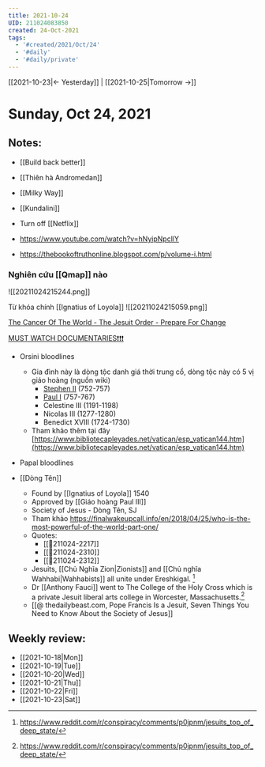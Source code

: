 ```yaml
---
title: 2021-10-24
UID: 211024083850
created: 24-Oct-2021
tags:
  - '#created/2021/Oct/24'
  - '#daily'
  - '#daily/private'
---
```

[[2021-10-23|<- Yesterday]] | [[2021-10-25|Tomorrow ->]]
# Sunday, Oct 24, 2021

## Notes:
- [[Build back better]]
- [[Thiên hà Andromedan]]
- [[Milky Way]]
- [[Kundalini]]

- Turn off [[Netflix]] 
- https://www.youtube.com/watch?v=hNyipNpcllY
- https://thebookoftruthonline.blogspot.com/p/volume-i.html


### Nghiên cứu [[Qmap]] nào
![[20211024215244.png]]

Từ khóa chính [[Ignatius of Loyola]]
![[20211024215059.png]]        

[The Cancer Of The World - The Jesuit Order - Prepare For Change](https://prepareforchange.net/2019/04/29/the-cancer-of-the-world-the-jesuit-order/)

[MUST WATCH DOCUMENTARIES❗❗❗](https://www.youtube.com/playlist?list=PLIlF1vMel2z2T2nYfhrEdAOnHQ4MpIlkw)

- Orsini bloodlines
	-   Gia đình này là dòng tộc danh giá thời trung cổ, dòng tộc này có 5 vị giáo hoàng (nguồn wiki)
		-   [Stephen II](https://en.wikipedia.org/wiki/Pope_Stephen_II) (752-757)
		-   [Paul I](https://en.wikipedia.org/wiki/Pope_Paul_I) (757-767)
		-   Celestine III (1191-1198)
		-   Nicolas III (1277-1280)
		-   Benedict XVIII (1724-1730)
	-   Tham khảo thêm tại đây [https://www.bibliotecapleyades.net/vatican/esp_vatican144.htm](https://www.bibliotecapleyades.net/vatican/esp_vatican144.htm)

- Papal bloodlines

- [[Dòng Tên]]
	- Found by [[Ignatius of Loyola]] 1540
	- Approved by [[Giáo hoàng Paul III]]
	- Society of Jesus - Dòng Tên, SJ
	- Tham khảo https://finalwakeupcall.info/en/2018/04/25/who-is-the-most-powerful-of-the-world-part-one/
	- Quotes: 
		- [[💬211024-2217]]
		- [[💬211024-2310]]
		- [[💬211024-2312]]
	- Jesuits, [[Chủ Nghĩa Zion|Zionists]] and [[Chủ nghĩa Wahhabi|Wahhabists]]  all unite under Ereshkigal. [^1]
	- Dr [[Anthony Fauci]] went to The College of the Holy Cross which is a private Jesuit liberal arts college in Worcester, Massachusetts.[^1]
	- [[@ thedailybeast.com, Pope Francis Is a Jesuit, Seven Things You Need to Know About the Society of Jesus]]

## Weekly review:
- [[2021-10-18|Mon]]
- [[2021-10-19|Tue]]
- [[2021-10-20|Wed]]
- [[2021-10-21|Thu]]
- [[2021-10-22|Fri]]
- [[2021-10-23|Sat]]

[^1]: https://www.reddit.com/r/conspiracy/comments/p0jpnm/jesuits_top_of_deep_state/
